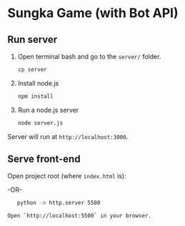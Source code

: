 # Sungka Game (with Bot API)

## Run server

1. Open terminal bash and go to the `server/` folder.
   ```bash
   cp server
2. Install node.js
   ```bash
   npm install
2. Run a node.js server
   ```bash
   node server.js

Server will run at `http://localhost:3000`.

## Serve front-end

Open project root (where `index.html` is):

-OR-

```bash
   python -m http.server 5500

Open `http://localhost:5500` in your browser.
